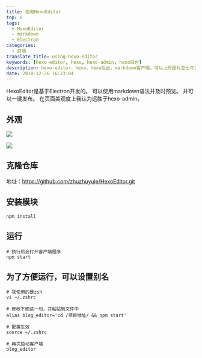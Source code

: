 ```yaml
---
title: 使用HexoEditor
top: 0
tags:
  - HexoEditor
  - markdown
  - Electron
categories:
  - 前端
translate_title: using-hexo-editor
keywords: [hexo-editor, hexo, hexo-admin, hexo后台]
description: hexo-editor，hexo，hexo后台，markdown客户端，可以上传图片至七牛云、腾讯云，一键部署
date: 2018-12-26 16:23:04
---
```


HexoEditor是基于Electron开发的。
可以使用markdown语法并及时预览。
并可以一键发布。
在页面美观度上我认为远胜于hexo-admin。

<!-- more -->

## 外观
![](https://img-qiniu.alwayslay.com/使用HexoEditor/20181227022020408.png)

![](https://img-qiniu.alwayslay.com/使用HexoEditor/20181227014233026.png)

## 克隆仓库
地址：https://github.com/zhuzhuyule/HexoEditor.git

## 安装模块
```
npm install
```

## 运行
```
# 执行后会打开客户端程序
npm start
```

## 为了方便运行，可以设置别名
```
# 我使用的是zsh
vi ~/.zshrc

# 修改下面这一句，并粘贴到文件中
alias blog_editor='cd /项目地址/ && npm start'

# 配置生效
source ~/.zshrc

# 再次启动客户端
blog_editor
```
